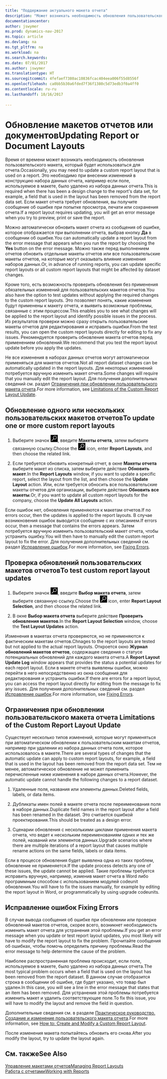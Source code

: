 ```yaml
---
title: "Поддержание актуального макета отчета"
description: "Может возникать необходимость обновления пользовательского макета, который будет использоваться для отчета. Это необходимо при внесении изменений в конструкцию набора данных отчета, например если поле, используемое в макете, было удалено из набора данных отчета."
documentationcenter: 
author: jswymer
ms.prod: dynamics-nav-2017
ms.topic: article
ms.devlang: na
ms.tgt_pltfrm: na
ms.workload: na
ms.search.keywords: 
ms.date: 07/01/2017
ms.author: jswymer
ms.translationtype: HT
ms.sourcegitcommit: 4fefaef7380ac10836fcac404eea006f55d8556f
ms.openlocfilehash: ca0bb5b30a6fded7f36f1380c5d73edb3f0a4ff0
ms.contentlocale: ru-ru
ms.lasthandoff: 10/16/2017

---
```

# <a name="updating-report-or-document-layouts"></a><span data-ttu-id="457dd-104">Обновление макетов отчетов или документов</span><span class="sxs-lookup"><span data-stu-id="457dd-104">Updating Report or Document Layouts</span></span>
<span data-ttu-id="457dd-105">Время от времени может возникать необходимость обновления пользовательского макета, который будет использоваться для отчета.</span><span class="sxs-lookup"><span data-stu-id="457dd-105">Occasionally, you may need to update a custom report layout that is used on a report.</span></span> <span data-ttu-id="457dd-106">Это необходимо при внесении изменений в конструкцию набора данных отчета, например если поле, используемое в макете, было удалено из набора данных отчета.</span><span class="sxs-lookup"><span data-stu-id="457dd-106">This is required when there has been a design change to the report's data set, for example, a field that is used in the layout has been removed from the report data set.</span></span> <span data-ttu-id="457dd-107">Если макет отчета требует обновления, вы получите сообщение об ошибке при попытке просмотра, печати или сохранения отчета.</span><span class="sxs-lookup"><span data-stu-id="457dd-107">If a report layout requires updating, you will get an error message when you try to preview, print or save the report.</span></span>  
  
<span data-ttu-id="457dd-108">Можно автоматически обновить макет отчета из сообщения об ошибке, которое отображается при выполнении отчета, выбрав кнопку **Да** в сообщении об ошибке.</span><span class="sxs-lookup"><span data-stu-id="457dd-108">You can automatically update a report layout from the error message that appears when you run the report by choosing the **Yes** button on the error message.</span></span> <span data-ttu-id="457dd-109">Можно также перед выполнением отчетов обновить отдельные макеты отчетов или все пользовательские макеты отчетов, на которые могут оказывать влияние изменения наборов данных.</span><span class="sxs-lookup"><span data-stu-id="457dd-109">Or, in advance of running reports, you can update specific report layouts or all custom report layouts that might be affected by dataset changes.</span></span>  
  
<span data-ttu-id="457dd-110">Кроме того, есть возможность проверить обновления без применения обязательных изменений для пользовательских макетов отчетов.</span><span class="sxs-lookup"><span data-stu-id="457dd-110">You also have the option to test updates without applying the required changes to the custom report layouts.</span></span> <span data-ttu-id="457dd-111">Это позволяет понять, какие изменения будут применены к макету отчета, и выявить возможные проблемы, связанные с этим процессом.</span><span class="sxs-lookup"><span data-stu-id="457dd-111">This enables you to see what changes will be applied to the report layout and identify possible issues in the process.</span></span> <span data-ttu-id="457dd-112">Из результатов проверки можно сразу открыть пользовательские макеты отчетов для редактирования и исправить ошибки.</span><span class="sxs-lookup"><span data-stu-id="457dd-112">From the test results, you can open the custom report layouts directly for editing to fix any issues.</span></span> <span data-ttu-id="457dd-113">Рекомендуется проверить обновление макета отчетов перед применением обновлений.</span><span class="sxs-lookup"><span data-stu-id="457dd-113">We recommend that you test the report layout update before you apply the updates.</span></span>  
  
<span data-ttu-id="457dd-114">Не все изменения в наборах данных отчетов могут автоматически применяться для макетов отчетов.</span><span class="sxs-lookup"><span data-stu-id="457dd-114">Not all report dataset changes can be automatically updated in the report layouts.</span></span> <span data-ttu-id="457dd-115">Для некоторых изменений потребуется вручную изменить макет отчета.</span><span class="sxs-lookup"><span data-stu-id="457dd-115">Some changes will require that you manually edit the report layout.</span></span> <span data-ttu-id="457dd-116">Для получения дополнительных сведений см. раздел [Ограничения при обновлении пользовательского макета отчета](ui-update-report-layouts.md#UpdateLimitations).</span><span class="sxs-lookup"><span data-stu-id="457dd-116">For more information, see [Limitations of the Custom Report Layout Update](ui-update-report-layouts.md#UpdateLimitations).</span></span>  
  
## <a name="to-update-one-or-more-custom-report-layouts"></a><span data-ttu-id="457dd-117">Обновление одного или нескольких пользовательских макетов отчетов</span><span class="sxs-lookup"><span data-stu-id="457dd-117">To update one or more custom report layouts</span></span>  
  
1.  <span data-ttu-id="457dd-118">Выберите значок ![Поиск страницы или отчета](media/ui-search/search_small.png "Значок поиска страницы или отчета"), введите **Макеты отчета**, затем выберите связанную ссылку.</span><span class="sxs-lookup"><span data-stu-id="457dd-118">Choose the ![Search for Page or Report](media/ui-search/search_small.png "Search for Page or Report icon") icon, enter **Report Layouts**, and then choose the related link.</span></span>  
  
2.  <span data-ttu-id="457dd-119">Если требуется обновить конкретный отчет, в окне **Макеты отчета** выберите макет из списка, затем выберите действие **Обновить макет**.</span><span class="sxs-lookup"><span data-stu-id="457dd-119">In the **Report Layouts** window, if you want to update a specific report, select the layout from the list, and then choose the **Update Layout** action.</span></span> <span data-ttu-id="457dd-120">Или, если требуется обносить все пользовательские макеты отчетов для организации, выберите действие **Обновить все макеты**.</span><span class="sxs-lookup"><span data-stu-id="457dd-120">Or, if you want to update all custom report layouts for the company, choose the **Update All Layouts** action.</span></span>  

<span data-ttu-id="457dd-121">Если ошибок нет, обновления применяются к макетам отчетов.</span><span class="sxs-lookup"><span data-stu-id="457dd-121">If no errors occur, then the updates is applied to the report layouts.</span></span> <span data-ttu-id="457dd-122">В случае возникновения ошибок выводится сообщение с их описанием.</span><span class="sxs-lookup"><span data-stu-id="457dd-122">If errors occur, then a message that contains the errors appears.</span></span> <span data-ttu-id="457dd-123">Затем потребуется вручную изменить пользовательский макет отчета, чтобы устранить ошибку.</span><span class="sxs-lookup"><span data-stu-id="457dd-123">You will then have to manually edit the custom report layout to fix the error.</span></span> <span data-ttu-id="457dd-124">Для получения дополнительных сведений см. раздел [Исправление ошибок](ui-update-report-layouts.md#FixErrors).</span><span class="sxs-lookup"><span data-stu-id="457dd-124">For more information, see [Fixing Errors](ui-update-report-layouts.md#FixErrors).</span></span>  

## <a name="to-test-custom-report-layout-updates"></a><span data-ttu-id="457dd-125">Проверка обновлений пользовательских макетов отчетов</span><span class="sxs-lookup"><span data-stu-id="457dd-125">To test custom report layout updates</span></span>  
  
1.  <span data-ttu-id="457dd-126">Выберите значок ![Поиск страницы или отчета](media/ui-search/search_small.png "Значок поиска страницы или отчета"), введите **Выбор макета отчета**, затем выберите связанную ссылку.</span><span class="sxs-lookup"><span data-stu-id="457dd-126">Choose the ![Search for Page or Report](media/ui-search/search_small.png "Search for Page or Report icon") icon, enter **Report Layout Selection**, and then choose the related link.</span></span>  
  
2.  <span data-ttu-id="457dd-127">В окне **Выбор макета отчета** выберите действие **Проверить обновления макетов**.</span><span class="sxs-lookup"><span data-stu-id="457dd-127">In the **Report Layout Selection** window, choose the **Test Layout Updates** action.</span></span>  
  
 <span data-ttu-id="457dd-128">Изменения в макетах отчета проверяются, но не применяются к фактическим макетам отчетов.</span><span class="sxs-lookup"><span data-stu-id="457dd-128">Chnages to the report layouts are tested but not applied to the actual report layouts.</span></span> <span data-ttu-id="457dd-129">Откроется окно **Журнал обновлений макетов отчетов**, содержащее сведения о статусе потенциальных обновлений для каждого макета отчета.</span><span class="sxs-lookup"><span data-stu-id="457dd-129">A **Report Layout Update Log** window appears that provides the status a potential updates for each report layout.</span></span> <span data-ttu-id="457dd-130">Если в макете отчета выявлены ошибки, можно перейти в него непосредственно из окна сообщения для редактирования и устранить ошибки.</span><span class="sxs-lookup"><span data-stu-id="457dd-130">If there are errors for a report layout, you can access the report layout directly for editing from the message to fix any issues.</span></span> <span data-ttu-id="457dd-131">Для получения дополнительных сведений см. раздел [Исправление ошибок](ui-update-report-layouts.md#FixErrors).</span><span class="sxs-lookup"><span data-stu-id="457dd-131">For more information, see [Fixing Errors](ui-update-report-layouts.md#FixErrors).</span></span>  
  
##  <span data-ttu-id="457dd-132"><a name="UpdateLimitations"></a> Ограничения при обновлении пользовательского макета отчета</span><span class="sxs-lookup"><span data-stu-id="457dd-132"><a name="UpdateLimitations"></a> Limitations of the Custom Report Layout Update</span></span>  
 <span data-ttu-id="457dd-133">Существует несколько типов изменений, которые могут применяться при автоматическом обновлении к пользовательским макетам отчетов, например при удалении из набора данных отчета поля, которое использовалось в макете.</span><span class="sxs-lookup"><span data-stu-id="457dd-133">There are several types of changes that the automatic update can apply to custom report layouts, for example, a field that is used in the layout has been removed from the report data set.</span></span> <span data-ttu-id="457dd-134">Тем не менее, автоматическое обновление не может применить перечисленные ниже изменения в наборе данных отчета.</span><span class="sxs-lookup"><span data-stu-id="457dd-134">However, the automatic update cannot handle the following changes to a report dataset.</span></span>  
  
1.  <span data-ttu-id="457dd-135">Удаленные поля, названия или элементы данных.</span><span class="sxs-lookup"><span data-stu-id="457dd-135">Deleted fields, labels, or data items.</span></span>  
  
2.  <span data-ttu-id="457dd-136">Дубликаты имен полей в макете отчета после переименования поля в наборе данных.</span><span class="sxs-lookup"><span data-stu-id="457dd-136">Duplicate field names in the report layout after a field has been renamed in the dataset.</span></span> <span data-ttu-id="457dd-137">Это считается ошибкой проектирования.</span><span class="sxs-lookup"><span data-stu-id="457dd-137">This should be treated as a design error.</span></span>  
  
3.  <span data-ttu-id="457dd-138">Сценарии обновления с несколькими циклами применения макета отчета, что ведет к нескольким переименованиям одних и тех же полей, названий или элементов данных.</span><span class="sxs-lookup"><span data-stu-id="457dd-138">Upgrade scenarios where there are multiple iterations of a report layout that causes multiple rename actions on the same fields, labels or data items.</span></span>  
  
 <span data-ttu-id="457dd-139">Если в процессе обновления будет выявлена одна из таких проблем, обновление не применяется.</span><span class="sxs-lookup"><span data-stu-id="457dd-139">If the update process detects any one of these issues, the update cannot be applied.</span></span> <span data-ttu-id="457dd-140">Такие проблемы требуется исправить вручную, например, изменив макет отчета в Word либо программным способом с использованием модулей codeunit обновления.</span><span class="sxs-lookup"><span data-stu-id="457dd-140">You will have to fix the issues manually, for example by editing the report layout in Word, or programmatically by using upgrade codeunits.</span></span>  
  
##  <span data-ttu-id="457dd-141"><a name="FixErrors"></a> Исправление ошибок</span><span class="sxs-lookup"><span data-stu-id="457dd-141"><a name="FixErrors"></a> Fixing Errors</span></span>  
 <span data-ttu-id="457dd-142">В случае вывода сообщения об ошибке при обновлении или проверке обновлений макетов отчетов, скорее всего, возникнет необходимость изменить макет отчета для устранения этой проблемы.</span><span class="sxs-lookup"><span data-stu-id="457dd-142">If you get an error message when you update or test report layout updates, you most likely will have to modify the report layout to fix the problem.</span></span> <span data-ttu-id="457dd-143">Прочитайте сообщения об ошибках, чтобы помочь определить причину проблемы.</span><span class="sxs-lookup"><span data-stu-id="457dd-143">Read the error message to help determine the cause of the problem.</span></span>  
  
 <span data-ttu-id="457dd-144">Наиболее распространенная проблема происходит, если поле, используемое в макете, было удалено из набора данных отчета.</span><span class="sxs-lookup"><span data-stu-id="457dd-144">The most typical problem occurs when a field that is used on the layout has been removed from the report dataset.</span></span> <span data-ttu-id="457dd-145">В данном случае отобразится строка в сообщении об ошибке, где будет указано, что товар был удален.</span><span class="sxs-lookup"><span data-stu-id="457dd-145">In this case, you will see a line in the error message that states that an item has been removed.</span></span> <span data-ttu-id="457dd-146">Для устранения этой проблемы потребуется изменить макет и удалить соответствующее поле.</span><span class="sxs-lookup"><span data-stu-id="457dd-146">To fix this issue, you will have to modify the layout and remove the field in question.</span></span>  
  
 <span data-ttu-id="457dd-147">Дополнительные сведения см. в разделе [Практическое руководство. Создание и изменение пользовательского макета отчета](ui-how-create-custom-report-layout.md#ModifyCustomLayout).</span><span class="sxs-lookup"><span data-stu-id="457dd-147">For more information, see [How to: Create and Modify a Custom Report Layout](ui-how-create-custom-report-layout.md#ModifyCustomLayout).</span></span>  
  
 <span data-ttu-id="457dd-148">После изменения макета попытайтесь обновить его снова.</span><span class="sxs-lookup"><span data-stu-id="457dd-148">After you modify the layout, try to update the layout again.</span></span>  
  
## <a name="see-also"></a><span data-ttu-id="457dd-149">См. также</span><span class="sxs-lookup"><span data-stu-id="457dd-149">See Also</span></span>  
 [<span data-ttu-id="457dd-150">Управление макетами отчетов</span><span class="sxs-lookup"><span data-stu-id="457dd-150">Managing Report Layouts</span></span>](ui-manage-report-layouts.md)  
 [<span data-ttu-id="457dd-151">Работа с отчетами</span><span class="sxs-lookup"><span data-stu-id="457dd-151">Working with Reports</span></span>](ui-work-report.md)  

